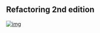 ## Refactoring 2nd edition

[![img](https://image.aladin.co.kr/product/23618/61/cover200/k932638523_1.jpg)](https://www.aladin.co.kr/shop/wproduct.aspx?ItemId=236186172)

